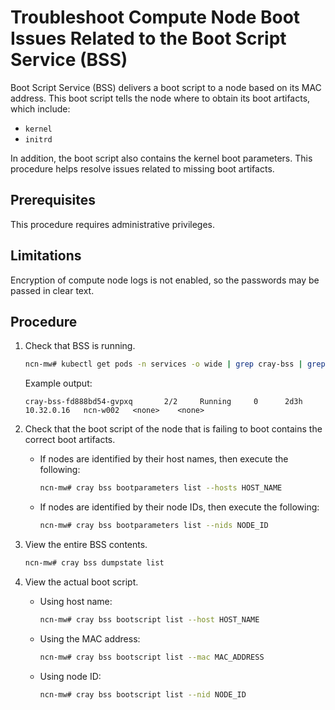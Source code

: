 # Troubleshoot Compute Node Boot Issues Related to the Boot Script Service \(BSS\)

Boot Script Service \(BSS\) delivers a boot script to a node based on its MAC address. This boot script tells the node where to obtain its boot artifacts, which include:

- `kernel`
- `initrd`

In addition, the boot script also contains the kernel boot parameters. This procedure helps resolve issues related to missing boot artifacts.

## Prerequisites

This procedure requires administrative privileges.

## Limitations

Encryption of compute node logs is not enabled, so the passwords may be passed in clear text.

## Procedure

1. Check that BSS is running.

    ```bash
    ncn-mw# kubectl get pods -n services -o wide | grep cray-bss | grep -v -etcd-
    ```

    Example output:

    ```text
    cray-bss-fd888bd54-gvpxq       2/2     Running     0      2d3h    10.32.0.16   ncn-w002   <none>    <none>
    ```

1. Check that the boot script of the node that is failing to boot contains the correct boot artifacts.

    - If nodes are identified by their host names, then execute the following:

        ```bash
        ncn-mw# cray bss bootparameters list --hosts HOST_NAME
        ```

    - If nodes are identified by their node IDs, then execute the following:

        ```bash
        ncn-mw# cray bss bootparameters list --nids NODE_ID
        ```

1. View the entire BSS contents.

    ```bash
    ncn-mw# cray bss dumpstate list
    ```

1. View the actual boot script.

    - Using host name:

        ```bash
        ncn-mw# cray bss bootscript list --host HOST_NAME
        ```

    - Using the MAC address:

        ```bash
        ncn-mw# cray bss bootscript list --mac MAC_ADDRESS
        ```

    - Using node ID:

        ```bash
        ncn-mw# cray bss bootscript list --nid NODE_ID
        ```
